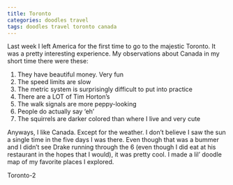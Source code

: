 ```yaml
---
title: Toronto
categories: doodles travel
tags: doodles travel toronto canada
---
```


Last week I left America for the first time to go to the majestic Toronto. It was a pretty interesting experience. My observations about Canada in my short time there were these:


1. They have beautiful money. Very fun
2. The speed limits are slow
3. The metric system is surprisingly difficult to put into practice
4. There are a LOT of Tim Horton’s
5. The walk signals are more peppy-looking
6. People do actually say ‘eh’
7. The squirrels are darker colored than where I live and very cute

Anyways, I like Canada. Except for the weather. I don’t believe I saw the sun a single time in the five days I was there. Even though that was a bummer and I didn’t see Drake running through the 6 (even though I did eat at his restaurant in the hopes that I would), it was pretty cool. I made a lil’ doodle map of my favorite places I explored.

Toronto-2
